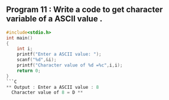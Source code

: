 ## Program 11 : Write a code to get character variable of a ASCII value .
```C
#include<stdio.h>
int main()
{
    int i;
    printf("Enter a ASCII value: ");
    scanf("%d",&i);
    printf("Character value of %d =%c",i,i);
    return 0;
}
```C
** Output : Enter a ASCII value : 8
  Character value of 8 = D **





